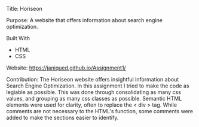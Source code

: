 Title: Horiseon

Purpose:
A website that offers information about search engine optimization.

Built With
* HTML
* CSS

Website:
https://janiqued.github.io/Assignment1/

Contribution: 
The Horiseon website offers insightful information about Search Engine Optimization. In this assignment I tried to make the code as legiable as possible. This was done through consolidating as many css values, and grouping as many css classes as possible. Semantic HTML elements were used for clarity, often to replace the < div > tag. While comments are not necessary to the HTML's function, some comments were added to make the sections easier to identify. 
